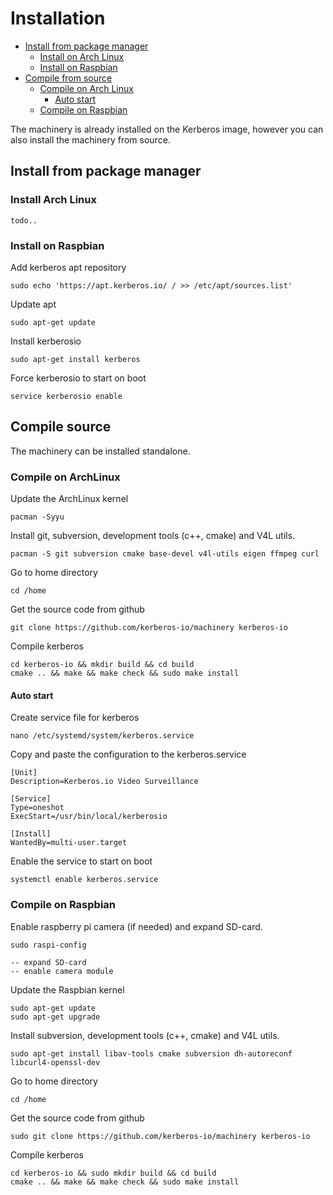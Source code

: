 # Installation

* [Install from package manager](#install-from-package-manager)
    * [Install on Arch Linux](#install-on-arch-linux)
    * [Install on Raspbian](#install-on-raspbian)
* [Compile from source](#compile-from-source)
    * [Compile on Arch Linux](#compile-from-source-on-arch-linux)
        * [Auto start](#start-kerberos-on-boot-archlinux)
    * [Compile on Raspbian](#compile-from-source-on-raspbian)

The machinery is already installed on the Kerberos image, however you can also install the machinery from source.

<a name="install-from-package-manager"></a>
## Install from package manager

<a name="install-on-arch-linux"></a>
### Install Arch Linux

    todo..
    
<a name="install-on-raspbian"></a>
### Install on Raspbian

Add kerberos apt repository

    sudo echo 'https://apt.kerberos.io/ / >> /etc/apt/sources.list'

Update apt
    
    sudo apt-get update

Install kerberosio

    sudo apt-get install kerberos

Force kerberosio to start on boot

    service kerberosio enable

<a name="install-from-source"></a>
## Compile source

The machinery can be installed standalone.

<a name="compile-from-source-on-arch-linux"></a>
### Compile on ArchLinux

Update the ArchLinux kernel

    pacman -Syyu

Install git, subversion, development tools (c++, cmake) and V4L utils.

    pacman -S git subversion cmake base-devel v4l-utils eigen ffmpeg curl

Go to home directory
	
	cd /home

Get the source code from github

	git clone https://github.com/kerberos-io/machinery kerberos-io

Compile kerberos

    cd kerberos-io && mkdir build && cd build
    cmake .. && make && make check && sudo make install

<a name="start-kerberos-on-boot-archlinux"></a>
#### Auto start

Create service file for kerberos

    nano /etc/systemd/system/kerberos.service

Copy and paste the configuration to the kerberos.service 

    [Unit]
    Description=Kerberos.io Video Surveillance
    
    [Service]
    Type=oneshot
    ExecStart=/usr/bin/local/kerberosio

    [Install]
    WantedBy=multi-user.target

Enable the service to start on boot

    systemctl enable kerberos.service
    
<a name="compile-from-source-on-raspbian"></a>
### Compile on Raspbian

Enable raspberry pi camera (if needed) and expand SD-card.

    sudo raspi-config
    
    -- expand SD-card
    -- enable camera module
    
Update the Raspbian kernel

    sudo apt-get update
    sudo apt-get upgrade

Install subversion, development tools (c++, cmake) and V4L utils.

    sudo apt-get install libav-tools cmake subversion dh-autoreconf libcurl4-openssl-dev

Go to home directory
	
	cd /home

Get the source code from github

	sudo git clone https://github.com/kerberos-io/machinery kerberos-io

Compile kerberos

    cd kerberos-io && sudo mkdir build && cd build
    cmake .. && make && make check && sudo make install